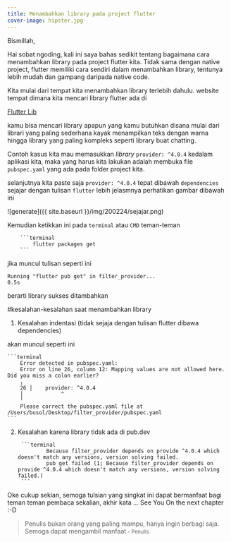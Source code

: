 ```yaml
---
title: Menambahkan library pada project flutter
cover-image: hipster.jpg
---
```

Bismillah,

Hai sobat ngoding, kali ini saya bahas sedikit tentang bagaimana cara menambahkan library pada project flutter kita. Tidak sama dengan native project, flutter memiliki cara sendiri dalam menambahkan library, tentunya lebih mudah dan gampang daripada native code.
<!--more-->

Kita mulai dari tempat kita menambahkan library terlebih dahulu.
website tempat dimana kita mencari library flutter ada di 

[Flutter Lib](https://pub.dev/flutter/packages)

kamu bisa mencari library apapun yang kamu butuhkan disana mulai dari librari yang paling sederhana kayak menampilkan teks dengan warna hingga library yang paling kompleks seperti library buat chatting.


Contoh kasus kita mau memasukkan *library* `provider: ^4.0.4` kedalam aplikasi kita, maka yang harus kita lakukan adalah membuka file `pubspec.yaml` yang ada pada folder project kita.

selanjutnya kita paste saja `provider: ^4.0.4` tepat dibawah `dependencies` sejajar dengan  tulisan `flutter` lebih jelasmnya perhatikan gambar dibawah ini

![generate]({{ site.baseurl }}/img/200224/sejajar.png)

Kemudian ketikkan ini pada `terminal` atau `CMD` teman-teman

        ```terminal
            flutter packages get
        ```
jika muncul tulisan seperti ini


`Running "flutter pub get" in filter_provider...                     0.5s`

berarti library sukses ditambahkan



#kesalahan-kesalahan saat menambahkan library

1. Kesalahan indentasi (tidak sejaja dengan tulisan flutter dibawa dependencies)

akan muncul seperti ini

    ```terminal
        Error detected in pubspec.yaml:
        Error on line 26, column 12: Mapping values are not allowed here. Did you miss a colon earlier?
        ╷
        26 │    provider: ^4.0.4
        │            ^
        ╵
        Please correct the pubspec.yaml file at /Users/busol/Desktop/filter_provider/pubspec.yaml
    ```
2. Kesalahan karena library tidak ada di pub.dev

        ```terminal
                Because filter_provider depends on provide ^4.0.4 which doesn't match any versions, version solving failed.
                pub get failed (1; Because filter_provider depends on provide ^4.0.4 which doesn't match any versions, version solving failed.)
        ```

Oke cukup sekian, semoga tulsian yang singkat ini dapat bermanfaat bagi teman teman pembaca sekalian, akhir kata ... See You On the next chapter :-D

>Penulis bukan orang yang paling mampu, hanya ingin berbagi saja. Semoga dapat mengambil manfaat<small> - Penulis</small>